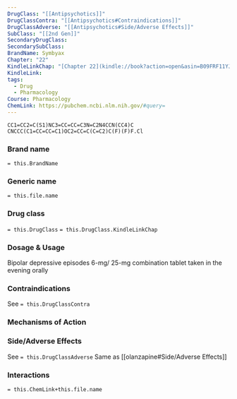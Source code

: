 ```yaml
---
DrugClass: "[[Antipsychotics]]"
DrugClassContra: "[[Antipsychotics#Contraindications]]"
DrugClassAdverse: "[[Antipsychotics#Side/Adverse Effects]]"
SubClass: "[[2nd Gen]]"
SecondaryDrugClass: 
SecondarySubClass: 
BrandName: Symbyax
Chapter: "22"
KindleLinkChap: "[Chapter 22](kindle://book?action=open&asin=B09FRF11YJ&location=11697)"
KindleLink: 
tags:
  - Drug
  - Pharmacology
Course: Pharmacology
ChemLink: https://pubchem.ncbi.nlm.nih.gov/#query=
---
```

```smiles
CC1=CC2=C(S1)NC3=CC=CC=C3N=C2N4CCN(CC4)C
CNCCC(C1=CC=CC=C1)OC2=CC=C(C=C2)C(F)(F)F.Cl
```

### Brand name
`= this.BrandName`
### Generic name
`= this.file.name`
### Drug class 
`= this.DrugClass`
	`= this.DrugClass.KindleLinkChap`

### Dosage & Usage
Bipolar depressive episodes
6-mg/ 25-mg combination tablet taken in the evening orally

### Contraindications
See `= this.DrugClassContra`

### Mechanisms of Action

### Side/Adverse Effects
See `= this.DrugClassAdverse`
Same as [[olanzapine#Side/Adverse Effects]]

### Interactions

`= this.ChemLink+this.file.name`

 